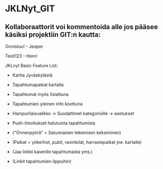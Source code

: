 # JKLNyt_GIT
## Kollaboraattorit voi kommentoida alle jos pääsee käsiksi projektiin GIT:n kautta:

Onnistuu! - Jesper

Testi123 - Henri

JKLnyt Basic Feature List:

- Kartta Jyväskylästä

- Tapahtumapaikat kartalla

- Tapahtumat myös listattuna

- Tapahtumien yleinen info koottuna

- Hampurilaisvalikko
    -> Suodattimet kategorioille 
    -> asetukset

- Push-ilmoitukset halutuista tapahtumista

- ("Onnenpyörä" = Satunnaisen tekemisen keksiminen)

- (Paikat = yökerhot, pubit, ravintolat, harrastepaikat jne. kartalle)

- (Jaa linkki kaverille tapahtumasta yms.)

- (Linkit tapahtumien lippuihin)


